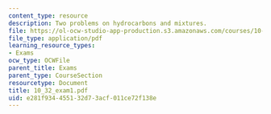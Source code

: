 ```yaml
---
content_type: resource
description: Two problems on hydrocarbons and mixtures.
file: https://ol-ocw-studio-app-production.s3.amazonaws.com/courses/10-32-separation-processes-spring-2005/e281f934455132d73acf011ce72f138e_10_32_exam1.pdf
file_type: application/pdf
learning_resource_types:
- Exams
ocw_type: OCWFile
parent_title: Exams
parent_type: CourseSection
resourcetype: Document
title: 10_32_exam1.pdf
uid: e281f934-4551-32d7-3acf-011ce72f138e
---
```

